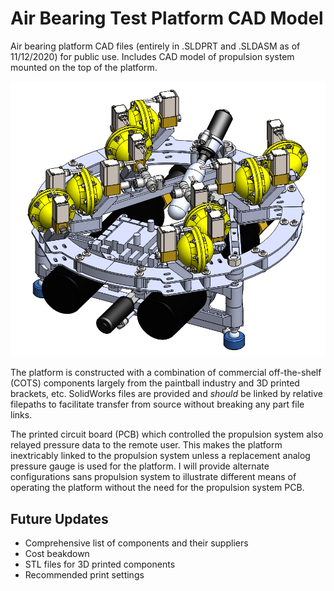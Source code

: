 # Air Bearing Test Platform CAD Model
Air bearing platform CAD files (entirely in .SLDPRT and .SLDASM as of 11/12/2020) for public use. Includes CAD model of propulsion system mounted on the top of the platform.

![Air bearing platform full CAD assembly screenshot](https://raw.githubusercontent.com/jwday/ABTestbed/master/FullAssembly_Capture.PNG)

The platform is constructed with a combination of commercial off-the-shelf (COTS) components largely from the paintball industry and 3D printed brackets, etc. SolidWorks files are provided and *should* be linked by relative filepaths to facilitate transfer from source without breaking any part file links.

The printed circuit board (PCB) which controlled the propulsion system also relayed pressure data to the remote user. This makes the platform inextricably linked to the propulsion system unless a replacement analog pressure gauge is used for the platform. I will provide alternate configurations sans propulsion system to illustrate different means of operating the platform without the need for the propulsion system PCB.

## Future Updates
- Comprehensive list of components and their suppliers
- Cost beakdown
- STL files for 3D printed components
- Recommended print settings
